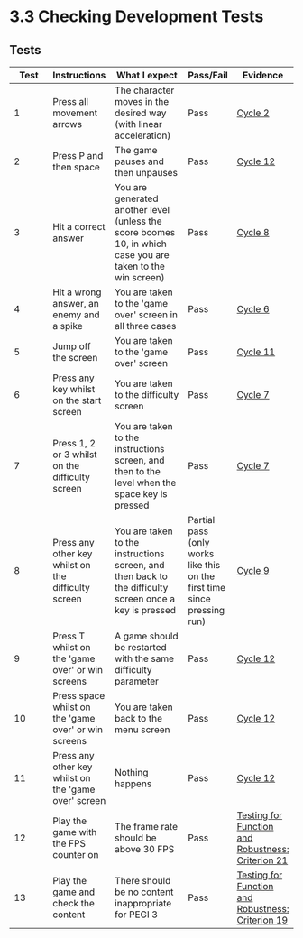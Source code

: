 # 3.3 Checking Development Tests

## Tests

<table><thead><tr><th width="88">Test</th><th>Instructions</th><th width="139">What I expect</th><th>Pass/Fail</th><th>Evidence</th></tr></thead><tbody><tr><td>1</td><td>Press all movement arrows</td><td>The character moves in the desired way (with linear acceleration)</td><td>Pass</td><td><a href="../design-and-development/2.2.2-cycle-2.md">Cycle 2</a></td></tr><tr><td>2</td><td>Press P and then space</td><td>The game pauses and then unpauses</td><td>Pass</td><td><a href="../design-and-development/2.2.12-cycle-12.md">Cycle 12</a></td></tr><tr><td>3</td><td>Hit a correct answer</td><td>You are generated another level (unless the score bcomes 10, in which case you are taken to the win screen)</td><td>Pass</td><td><a href="../design-and-development/2.2.8-cycle-8.md">Cycle 8</a></td></tr><tr><td>4</td><td>Hit a wrong answer, an enemy and a spike</td><td>You are taken to the 'game over' screen in all three cases</td><td>Pass</td><td><a href="../design-and-development/2.2.6-cycle-6.md">Cycle 6</a></td></tr><tr><td>5</td><td>Jump off the screen</td><td>You are taken to the 'game over' screen</td><td>Pass</td><td><a href="../design-and-development/2.2.11-cycle-11.md">Cycle 11</a></td></tr><tr><td>6</td><td>Press any key whilst on the start screen</td><td>You are taken to the difficulty screen</td><td>Pass</td><td><a href="../design-and-development/2.2.7-cycle-7.md">Cycle 7</a></td></tr><tr><td>7</td><td>Press 1, 2 or 3 whilst on the difficulty screen</td><td>You are taken to the instructions screen, and then to the level when the space key is pressed</td><td>Pass</td><td><a href="../design-and-development/2.2.7-cycle-7.md">Cycle 7</a></td></tr><tr><td>8</td><td>Press any other key whilst on the difficulty screen</td><td>You are taken to the instructions screen, and then back to the difficulty screen once a key is pressed</td><td>Partial pass (only works like this on the first time since pressing run)</td><td><a href="../design-and-development/2.2.9-cycle-9.md">Cycle 9</a></td></tr><tr><td>9</td><td>Press T whilst on the 'game over' or win screens</td><td>A game should be restarted with the same difficulty parameter</td><td>Pass</td><td><a href="../design-and-development/2.2.12-cycle-12.md">Cycle 12</a></td></tr><tr><td>10</td><td>Press space whilst on the 'game over' or win screens</td><td>You are taken back to the menu screen</td><td>Pass</td><td><a href="../design-and-development/2.2.12-cycle-12.md">Cycle 12</a></td></tr><tr><td>11</td><td>Press any other key whilst on the 'game over' screen</td><td>Nothing happens</td><td>Pass</td><td><a href="../design-and-development/2.2.12-cycle-12.md">Cycle 12</a></td></tr><tr><td>12</td><td>Play the game with the FPS counter on</td><td>The frame rate should be above 30 FPS</td><td>Pass</td><td><a href="3.1-robustness.md">Testing for Function and Robustness: Criterion 21</a></td></tr><tr><td>13</td><td>Play the game and check the content</td><td>There should be no content inappropriate for PEGI 3</td><td>Pass</td><td><a href="3.1-robustness.md">Testing for Function and Robustness: Criterion 19</a></td></tr></tbody></table>
